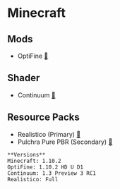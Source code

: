 # Minecraft
## Mods
* OptiFine [🔗](https://optifine.net/downloads)
## Shader
* Continuum [🔗](http://continuumshader.com/)
## Resource Packs
* Realistico (Primary) [🔗](https://matteorizzo.me/realistico/)
* Pulchra Pure PBR (Secondary) [🔗](http://pulchrapurepbr.weebly.com/)

```
**Versions**
Minecraft: 1.10.2
OptiFine: 1.10.2 HD U D1
Continuum: 1.3 Preview 3 RC1
Realistico: Full
```